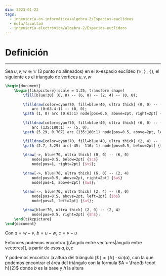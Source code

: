 ```yaml
---
dia: 2023-01-22
tags:
  - ingeniería-en-informática/algebra-2/Espacios-euclídeos
  - nota/facultad
  - ingeniería-electrónica/algebra-2/Espacios-euclídeos
---
```

# Definición
---
Sea $u, v, w \in \mathbb{V}$ (3 punto no alineados) en el $\mathbb{R}$-espacio euclídeo $(\mathbb{V}, \langle \cdot, \cdot \rangle)$, el siguiente es el triangulo de vertices $u, v, w$

```tikz
\begin{document}
	\begin{tikzpicture}[scale = 1.25, transform shape]
		\fill[blue!30] (0, 0) -- (6, 0) -- (2, 4) -- (0, 0);
		
		\filldraw[color=cyan!70, fill=blue!40, ultra thick] (0, 0) -- (1, 0) 
			arc (0:63.4:1) -- (0, 0);
		\path (1, 0) arc (0:63:1) node[pos=0.5, above=2pt, right=2pt] {$\alpha$};	
		
		\filldraw[color=cyan!70, fill=blue!40, ultra thick] (6, 0) -- (5.29, 0.707) 
			arc (135:180:1) -- (5, 0);	
		\path (5.29, 0.707) arc (135:180:1) node[pos=0.5, above=2pt, left=2pt] {$\beta$};

		\filldraw[color=cyan!70, fill=blue!40, ultra thick] (2, 4) -- (2.7, 3.29) arc(-45: -116: 1) -- (2, 4);
		\path (2.7, 3.29) arc(-45: -116: 1) node[pos=0.5, below=2pt] {$\gamma$};
		
		\draw[->, blue!70, ultra thick] (0, 0) -- (6, 0) 
			node[pos=0.5, below=2pt] {$c$}
			node[pos=1, right=2pt] {$v$};
			
		\draw[->, blue!70, ultra thick] (6, 0) -- (2, 4) 
			node[pos=0.5, above=2pt, right=2pt] {$a$}
			node[pos=1, above=2pt] {$w$};
		
		\draw[->, blue!70, ultra thick] (2, 4) -- (0, 0)
			node[pos=0.5, above=2pt, left=2pt] {$b$}
			node[pos=1, left=2pt] {$u$};

		\draw[blue!70, ultra thick] (2, 0) -- (2, 4)
			node[pos=0.5, right=2pt] {$h$};
	\end{tikzpicture}
\end{document}
```

Con $a = w - v$, $b = u - w$, $c = v - u$

Entonces podemos encontrar [[Ángulo entre vectores|ángulo entre vectores]], a partir de esos $a, b, c$

Y podemos encontrar la altura del triángulo $\lVert h \rVert = \lVert b \rVert \cdot sin(\alpha)$, con la que podemos encontrar el área del triángulo con la formula $A = \frac{b \cdot h}{2}$ donde $b$ es la base y $h$ la altura